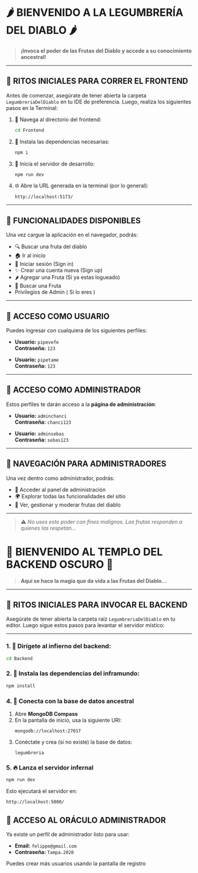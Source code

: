 # 🌶️ BIENVENIDO A LA LEGUMBRERÍA DEL DIABLO 🌶️

> **¡Invoca el poder de las Frutas del Diablo y accede a su conocimiento ancestral!**

---

## 🧪 RITOS INICIALES PARA CORRER EL FRONTEND

Antes de comenzar, asegúrate de tener abierta la carpeta `LegumbreriaDelDiablo` en tu IDE de preferencia. Luego, realiza los siguientes pasos en la Terminal:

1. 🔮 Navega al directorio del frontend:
   ```bash
   cd Frontend
   ```

2. 🍃 Instala las dependencias necesarias:
   ```bash
   npm i
   ```

3. 🚀 Inicia el servidor de desarrollo:
   ```bash
   npm run dev
   ```

4. 🌐 Abre la URL generada en la terminal (por lo general):
   ```
   http://localhost:5173/
   ```

---

## 🧭 FUNCIONALIDADES DISPONIBLES

Una vez cargue la aplicación en el navegador, podrás:

- 🔍 Buscar una fruta del diablo
- 🏠 Ir al inicio
- 🔐 Iniciar sesión (Sign in)
- ✨ Crear una cuenta nueva (Sign up)
- 🌶️ Agregar una Fruta (Si ya estas logueado)
- 🔐 Buscar una Fruta
- Privilegios de Admin ( Si lo eres )

---

## 🙋 ACCESO COMO USUARIO

Puedes ingresar con cualquiera de los siguientes perfiles:

- **Usuario:** `pipevefe`  
  **Contraseña:** `123`

- **Usuario:** `pipetame`  
  **Contraseña:** `123`

---

## 👑 ACCESO COMO ADMINISTRADOR

Estos perfiles te darán acceso a la **página de administración**:

- **Usuario:** `adminchanci`  
  **Contraseña:** `chanci123`

- **Usuario:** `adminsebas`  
  **Contraseña:** `sebas123`

---

## 🧭 NAVEGACIÓN PARA ADMINISTRADORES

Una vez dentro como administrador, podrás:

- 🧰 Acceder al panel de administración
- 🌍 Explorar todas las funcionalidades del sitio
- 🧾 Ver, gestionar y moderar frutas del diablo

---

> ⚠️ *No uses este poder con fines malignos. Las frutas responden a quienes las respetan...*



# 🧱 BIENVENIDO AL TEMPLO DEL BACKEND OSCURO 🧱
> **Aquí se hace la magia que da vida a las Frutas del Diablo…**

---

## 🧪 RITOS INICIALES PARA INVOCAR EL BACKEND

Asegúrate de tener abierta la carpeta raíz `LegumbreriaDelDiablo` en tu editor. Luego sigue estos pasos para levantar el servidor místico:

---

### 1. 🧭 Dirígete al infierno del backend:
```bash
cd Backend
```

### 2. 🧰 Instala las dependencias del inframundo:
```bash
npm install
```

### 4. 🧿 Conecta con la base de datos ancestral

1. Abre **MongoDB Compass**
2. En la pantalla de inicio, usa la siguiente URI:
   ```
   mongodb://localhost:27017
   ```
3. Conéctate y crea (si no existe) la base de datos:
   ```
   legumbreria
   ```
### 5. 🔥 Lanza el servidor infernal
```bash
npm run dev
```

Esto ejecutará el servidor en:

```
http://localhost:5000/
```
## 👑 ACCESO AL ORÁCULO ADMINISTRADOR

Ya existe un perfil de administrador listo para usar:

- **Email:** `felippe@gmail.com`
- **Contraseña:** `Tampa.2020`

Puedes crear más usuarios usando la pantalla de registro